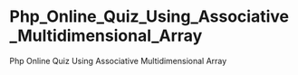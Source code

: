 # Php_Online_Quiz_Using_Associative_Multidimensional_Array
Php Online Quiz Using Associative Multidimensional Array
